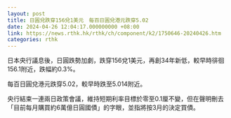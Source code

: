 ```yaml
---
layout: post
title: 日圓兌跌穿156兌1美元　每百日圓兌港元跌穿5.02
date: 2024-04-26 12:04:17.000000000 +08:00
link: https://news.rthk.hk/rthk/ch/component/k2/1750646-20240426.htm
categories: rthk
---
```


日本央行議息後，日圓跌勢加劇，跌穿156兌1美元，再創34年新低，較早時徘徊156.1附近，跌幅約0.3%。

每百日圓兌港元跌穿5.02，較早時跌至5.014附近。

央行結束一連兩日政策會議，維持短期利率目標於零至0.1厘不變，但在聲明刪去「目前每月購買約6萬億日圓國債」的字眼，並指將按3月的決定買債。
